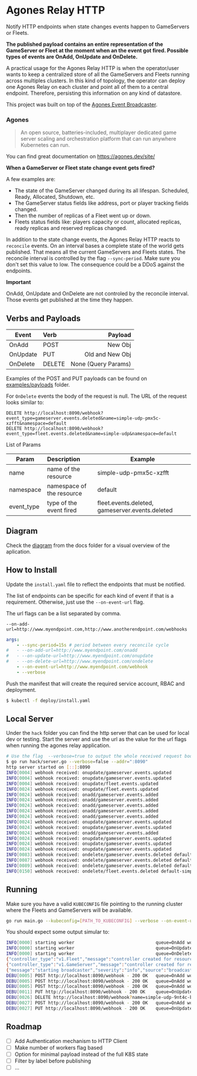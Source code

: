 # Agones Relay HTTP

Notify HTTP endpoints when state changes events happen to GameServers or Fleets. 

**The published payload contains an entire representation of the GameServer or Fleet at the moment when an the event got fired. Possible types of events are OnAdd, OnUpdate and OnDelete.**

A practical usage for the Agones Relay HTTP is when the operator/user wants to keep a centralized store of all the GameServers and Fleets running across multiples clusters. In this kind of topology, the operator can deploy one Agones Relay on each cluster and point all of them to a central endpoint. Therefore, persisting this information on any kind of datastore.

This project was built on top of the [Agones Event Broadcaster](https://github.com/Octops/agones-event-broadcaster).

### Agones
> An open source, batteries-included, multiplayer dedicated game server scaling and orchestration platform that can run anywhere Kubernetes can run.

You can find great documentation on https://agones.dev/site/

**When a GameServer or Fleet state change event gets fired?**

A few examples are:
- The state of the GameServer changed during its all lifespan. Scheduled, Ready, Allocated, Shutdown, etc. 
- The GameServer status fields like address, port or player tracking fields changed.
- Then the number of replicas of a Fleet went up or down.
- Fleets status fields like: players capacity or count, allocated replicas, ready replicas and reserved replicas changed.
 
In addition to the state change events, the Agones Relay HTTP reacts to `reconcile` events. On an interval bases a complete state of the world gets published. That means all the current GameServers and Fleets states.
The reconcile interval is controlled by the flag `--sync-period`. Make sure you don't set this value to low. The consequence could be a DDoS against the endpoints.

**Important**

OnAdd, OnUpdate and OnDelete are not controled by the reconcile interval. Those events get published at the time they happen.  

## Verbs and Payloads 
| Event        | Verb          | Payload             |
| ------------ |:------------- | ------------------: |
| OnAdd        | POST          | New Obj             |
| OnUpdate     | PUT           | Old and New Obj     |
| OnDelete     | DELETE        | None (Query Params) |

Examples of the POST and PUT payloads can be found on [examples/payloads]() folder.

For `OnDelete` events the body of the request is null. The URL of the request looks similar to:
```
DELETE http://localhost:8090/webhook?event_type=gameserver.events.deleted&name=simple-udp-pmx5c-xzfft&namespace=default
DELETE http://localhost:8090/webhook?event_type=fleet.events.deleted&name=simple-udp&namespace=default
```
List of Params

| Param        | Description               | Example                                         | 
| -----------  |:------------------------- | ----------------------------------------------- |
| name         | name of the resource      | simple-udp-pmx5c-xzfft                          |
| namespace    | namespace of the resource | default                                         |
| event_type   | type of the event fired   | fleet.events.deleted, gameserver.events.deleted |

## Diagram
Check the [diagram](docs/overview-diagram.png) from the docs folder for a visual overview of the aplication. 

## How to Install

Update the `install.yaml` file to reflect the endpoints that must be notified.

The list of endpoints can be specific for each kind of event if that is a requirement. Otherwise, just use the `--on-event-url` flag.

The url flags can be a list separated by comma.
```
--on-add-url=http://www.myendpoint.com,http://www.anotherendpoint.com/webhooks
``` 

```yaml
args:
    - --sync-period=15s # period between every reconcile cycle 
#   - --on-add-url=http://www.myendpoint.com/onadd
#   - --on-update-url=http://www.myendpoint.com/onupdate
#   - --on-delete-url=http://www.myendpoint.com/ondelete
    - --on-event-url=http://www.myendpoint.com/webhook
    - --verbose
```

Push the manifest that will create the required service account, RBAC and deployment.
```bash
$ kubectl -f deploy/install.yaml
```

## Local Server

Under the `hack` folder you can find the http server that can be used for local dev or testing. Start the server and use the url as the value for the url flags when running the agones relay application.
```bash
# Use the flag  --verbose=true to output the whole received request body
$ go run hack/server.go --verbose=false --addr=":8090" 
http server started on [::]:8090
INFO[0004] webhook received: onupdate/gameserver.events.updated
INFO[0004] webhook received: onupdate/gameserver.events.updated
INFO[0004] webhook received: onupdate/fleet.events.updated
INFO[0024] webhook received: onupdate/fleet.events.updated
INFO[0024] webhook received: onadd/gameserver.events.added
INFO[0024] webhook received: onadd/gameserver.events.added
INFO[0024] webhook received: onadd/gameserver.events.added
INFO[0024] webhook received: onadd/gameserver.events.added
INFO[0024] webhook received: onadd/gameserver.events.added
INFO[0024] webhook received: onupdate/gameserver.events.updated
INFO[0024] webhook received: onupdate/gameserver.events.updated
INFO[0024] webhook received: onadd/gameserver.events.added
INFO[0024] webhook received: onupdate/gameserver.events.updated
INFO[0024] webhook received: onupdate/gameserver.events.updated
INFO[0024] webhook received: onupdate/gameserver.events.updated
INFO[0083] webhook received: ondelete/gameserver.events.deleted default-simple-udp-9nt4c-qv7nm
INFO[0087] webhook received: ondelete/gameserver.events.deleted default-simple-udp-9nt4c-t46nx
INFO[0089] webhook received: ondelete/gameserver.events.deleted default-simple-udp-9nt4c-pt5fb
INFO[0150] webhook received: ondelete/fleet.events.deleted default-simple-udp
```

## Running

Make sure you have a valid `KUBECONFIG` file pointing to the running cluster where the Fleets and GameServers will be available.

```bash
go run main.go --kubeconfig=[PATH_TO_KUBECONFIG] --verbose --on-event-url=http://localhost:8090/webhook
```

You should expect some output simular to:

```bash
INFO[0000] starting worker                               queue=OnAdd worker=1
INFO[0000] starting worker                               queue=OnUpdate worker=1
INFO[0000] starting worker                               queue=OnDelete worker=1
{"controller_type":"v1.Fleet","message":"controller created for resource of type v1.Fleet","severity":"info","source":"controller","time":"2020-10-12T14:44:47.308991+02:00"}
{"controller_type":"v1.GameServer","message":"controller created for resource of type v1.GameServer","severity":"info","source":"controller","time":"2020-10-12T14:44:47.309462+02:00"}
{"message":"starting broadcaster","severity":"info","source":"broadcaster","time":"2020-10-12T14:44:47.309501+02:00"}
DEBU[0005] POST http://localhost:8090/webhook - 200 OK   queue=OnAdd worker=1
DEBU[0005] POST http://localhost:8090/webhook - 200 OK   queue=OnAdd worker=3
DEBU[0005] POST http://localhost:8090/webhook - 200 OK   queue=OnAdd worker=2
DEBU[0011] PUT http://localhost:8090/webhook - 200 OK    queue=OnUpdate worker=2
DEBU[0026] DELETE http://localhost:8090/webhook?name=simple-udp-9nt4c-b2xck&namespace=default&source=gameserver.events.deleted - 200 OK  queue=OnDelete worker=3
DEBU[0027] POST http://localhost:8090/webhook - 200 OK   queue=OnAdd worker=1
DEBU[0027] PUT http://localhost:8090/webhook - 200 OK    queue=OnUpdate worker=1

```

## Roadmap

- [ ] Add Authentication mechanism to HTTP Client
- [ ] Make number of workers flag based
- [ ] Option for minimal payload instead of the full K8S state
- [ ] Filter by label before publishing
- [ ] ...
